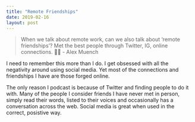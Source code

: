 ```yaml
---
title: "Remote Friendships"
date: 2019-02-16
layout: post
---
```

> When we talk about remote work, can we also talk about ‘remote friendships’? Met the best people through Twitter, IG, online connections. 💙🤗 - Alex Muench

I need to remember this more than I do. I get obsessed with all the negativity around using social media. Yet most of the connections and friendships I have are those forged online.

The only reason I podcast is because of Twitter and finding people to do it with. Many of the people I consider friends I have never met in person, simply read their words, listed to their voices and occasionally has a conversation across the web. Social media is great when used in the correct, posistive way.
